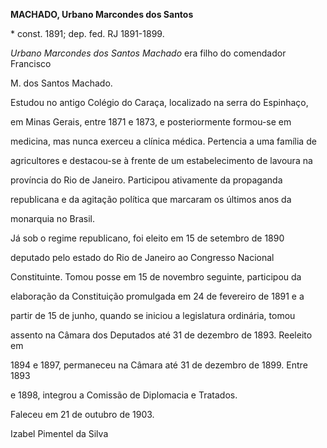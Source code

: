 **MACHADO, Urbano Marcondes dos Santos**



\* const. 1891; dep. fed. RJ 1891-1899.



*Urbano Marcondes dos Santos Machado* era filho do comendador Francisco

M. dos Santos Machado.



Estudou no antigo Colégio do Caraça, localizado na serra do Espinhaço,

em Minas Gerais, entre 1871 e 1873, e posteriormente formou-se em

medicina, mas nunca exerceu a clínica médica. Pertencia a uma família de

agricultores e destacou-se à frente de um estabelecimento de lavoura na

província do Rio de Janeiro. Participou ativamente da propaganda

republicana e da agitação política que marcaram os últimos anos da

monarquia no Brasil.



Já sob o regime republicano, foi eleito em 15 de setembro de 1890

deputado pelo estado do Rio de Janeiro ao Congresso Nacional

Constituinte. Tomou posse em 15 de novembro seguinte, participou da

elaboração da Constituição promulgada em 24 de fevereiro de 1891 e a

partir de 15 de junho, quando se iniciou a legislatura ordinária, tomou

assento na Câmara dos Deputados até 31 de dezembro de 1893. Reeleito em

1894 e 1897, permaneceu na Câmara até 31 de dezembro de 1899. Entre 1893

e 1898, integrou a Comissão de Diplomacia e Tratados.



Faleceu em 21 de outubro de 1903.



Izabel Pimentel da Silva



